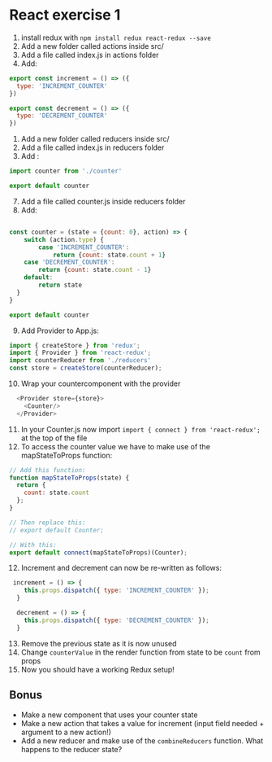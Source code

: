 # React exercise 1
1. install redux with `npm install redux react-redux --save` 
2. Add a new folder called actions inside src/
3. Add a file called index.js in actions folder
4. Add: 
```js
export const increment = () => ({
  type: 'INCREMENT_COUNTER'
})

export const decrement = () => ({
  type: 'DECREMENT_COUNTER'
})

```
1. Add a new folder called reducers inside src/
2. Add a file called index.js in reducers folder
3. Add :
```js
import counter from './counter'

export default counter

```
7. Add a file called counter.js inside reducers folder
8. Add:
```js

const counter = (state = {count: 0}, action) => {
    switch (action.type) {
        case 'INCREMENT_COUNTER':
            return {count: state.count + 1}
    case 'DECREMENT_COUNTER':
        return {count: state.count - 1}
    default:
        return state
  }
}

export default counter

``` 
9. Add Provider to App.js: 
```js
import { createStore } from 'redux';
import { Provider } from 'react-redux';
import counterReducer from './reducers'
const store = createStore(counterReducer);
```
10. Wrap your countercomponent with the provider
```js
  <Provider store={store}>
    <Counter/>
  </Provider>
```
11. In your Counter.js now import `import { connect } from 'react-redux';` at the top of the file
12. To access the counter value we have to make use of the mapStateToProps function: 
```js
// Add this function:
function mapStateToProps(state) {
  return {
    count: state.count
  };
}

// Then replace this:
// export default Counter;

// With this:
export default connect(mapStateToProps)(Counter);

```
12. Increment and decrement can now be re-written as follows: 
```js
 increment = () => {
    this.props.dispatch({ type: 'INCREMENT_COUNTER' });
  }

  decrement = () => {
    this.props.dispatch({ type: 'DECREMENT_COUNTER' });
  }
``` 
13. Remove the previous state as it is now unused
14. Change `counterValue` in the render function from state to be `count` from props
15. Now you should have a working Redux setup!

## Bonus
- Make a new component that uses your counter state
- Make a new action that takes a value for increment (input field needed + argument to a new action!)
- Add a new reducer and make use of the `combineReducers` function. What happens to the reducer state?